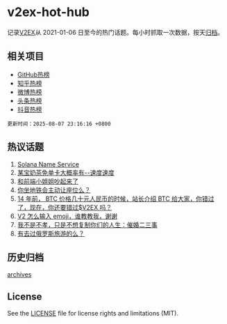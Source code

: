 # v2ex-hot-hub

 记录[V2EX](https://www.v2ex.com/)从 2021-01-06 日至今的热门话题。每小时抓取一次数据，按天[归档](archives)。
 
 ## 相关项目

- [GitHub热榜](https://github.com/lonnyzhang423/github-hot-hub)
- [知乎热榜](https://github.com/lonnyzhang423/zhihu-hot-hub)
- [微博热榜](https://github.com/lonnyzhang423/weibo-hot-hub)
- [头条热榜](https://github.com/lonnyzhang423/toutiao-hot-hub)
- [抖音热榜](https://github.com/lonnyzhang423/douyin-hot-hub)


 `更新时间：2025-08-07 23:16:16 +0800`

## 热议话题

1. [Solana Name Service](https://www.v2ex.com/t/1150717)
1. [某宝奶茶免单卡大概率有--速度速度](https://www.v2ex.com/t/1150540)
1. [和前端小姐姐吵起来了](https://www.v2ex.com/t/1150524)
1. [你坐地铁会主动让座位么？](https://www.v2ex.com/t/1150626)
1. [14 年前， BTC 价格几十元人民币的时候，站长介绍 BTC 给大家，你错过了，现在，你还要错过$V2EX 吗？](https://www.v2ex.com/t/1150542)
1. [V2 怎么输入 emoji，谁教教我，谢谢](https://www.v2ex.com/t/1150623)
1. [我不是不孝，只是不想复制你们的人生：催婚二三事](https://www.v2ex.com/t/1150603)
1. [有去过俄罗斯旅游的么？](https://www.v2ex.com/t/1150538)

## 历史归档

[archives](archives)

## License

See the [LICENSE](LICENSE) file for license rights and limitations (MIT).
